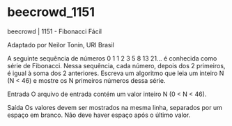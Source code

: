 # beecrowd_1151

beecrowd | 1151 - Fibonacci Fácil

Adaptado por Neilor Tonin, URI  Brasil

A seguinte sequência de números 0 1 1 2 3 5 8 13 21... é conhecida como série de Fibonacci. Nessa sequência, cada número, depois dos 2 primeiros, é igual à soma dos 2 anteriores. Escreva um algoritmo que leia um inteiro N (N < 46) e mostre os N primeiros números dessa série.

Entrada
O arquivo de entrada contém um valor inteiro N (0 < N < 46).

Saída
Os valores devem ser mostrados na mesma linha, separados por um espaço em branco. Não deve haver espaço após o último valor.